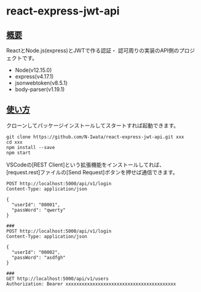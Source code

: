 # react-express-jwt-api

## <u>概要</u>

ReactとNode.js(express)とJWTで作る認証・
認可周りの実装のAPI側のプロジェクトです。

* Node(v12.15.0)
* express(v4.17.1)
* jsonwebtoken(v8.5.1)
* body-parser(v1.19.1)

## <u>使い方</u>
クローンしてパッケージインストールしてスタートすれば起動できます。
```
git clone https://github.com/N-Iwata/react-express-jwt-api.git xxx
cd xxx
npm install --save
npm start
```

VSCodeの[REST Client]という拡張機能をインストールしてれば、[request.rest]ファイルの[Send Request]ボタンを押せば通信できます。

```
POST http://localhost:5000/api/v1/login
Content-Type: application/json

{
  "userId": "00001",
  "passWord": "qwerty"
}

###
POST http://localhost:5000/api/v1/login
Content-Type: application/json

{
  "userId": "00002",
  "passWord": "asdfgh"
}

###
GET http://localhost:5000/api/v1/users
Authorization: Bearer xxxxxxxxxxxxxxxxxxxxxxxxxxxxxxxxxxxxxxxxx
```